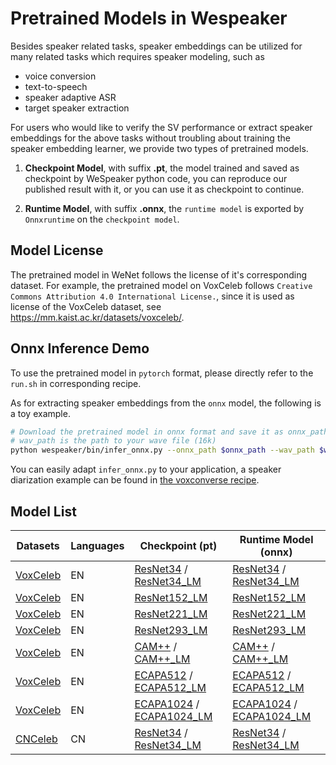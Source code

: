 # Pretrained Models in Wespeaker

Besides speaker related tasks, speaker embeddings can be utilized for many related tasks which requires speaker
modeling, such as

- voice conversion
- text-to-speech
- speaker adaptive ASR
- target speaker extraction

For users who would like to verify the SV performance or extract speaker embeddings for the above tasks without
troubling about training the speaker embedding learner, we provide two types of pretrained models.

1. **Checkpoint Model**, with suffix **.pt**, the model trained and saved as checkpoint by WeSpeaker python code, you can
   reproduce our published result with it, or you can use it as checkpoint to continue.

2. **Runtime Model**, with suffix **.onnx**, the `runtime model` is exported by `Onnxruntime` on the `checkpoint model`.

## Model License

The pretrained model in WeNet follows the license of it's corresponding dataset.
For example, the pretrained model on VoxCeleb follows ` Creative Commons Attribution 4.0 International License. `, since
it is used as license of the VoxCeleb dataset, see https://mm.kaist.ac.kr/datasets/voxceleb/.

## Onnx Inference Demo

To use the pretrained model in `pytorch` format, please directly refer to the `run.sh` in corresponding recipe.

As for extracting speaker embeddings from the `onnx` model, the following is a toy example.

```bash
# Download the pretrained model in onnx format and save it as onnx_path
# wav_path is the path to your wave file (16k)
python wespeaker/bin/infer_onnx.py --onnx_path $onnx_path --wav_path $wav_path
```

You can easily adapt `infer_onnx.py` to your application, a speaker diarization example can be found
in [the voxconverse recipe](https://github.com/wenet-e2e/wespeaker/tree/master/examples/voxconverse).

## Model List

| Datasets                                      | Languages | Checkpoint (pt)                                                                                                                                                                                                                     | Runtime Model (onnx)                                                                                                                                                                                                                  |
|-----------------------------------------------|-----------|-------------------------------------------------------------------------------------------------------------------------------------------------------------------------------------------------------------------------------------|---------------------------------------------------------------------------------------------------------------------------------------------------------------------------------------------------------------------------------------|
| [VoxCeleb](../examples/voxceleb/v2/README.md) | EN        | [ResNet34](https://wespeaker-1256283475.cos.ap-shanghai.myqcloud.com/models/voxceleb/voxceleb_resnet34.zip) / [ResNet34_LM](https://wespeaker-1256283475.cos.ap-shanghai.myqcloud.com/models/voxceleb/voxceleb_resnet34_LM.zip)     | [ResNet34](https://wespeaker-1256283475.cos.ap-shanghai.myqcloud.com/models/voxceleb/voxceleb_resnet34.onnx) / [ResNet34_LM](https://wespeaker-1256283475.cos.ap-shanghai.myqcloud.com/models/voxceleb/voxceleb_resnet34_LM.onnx)     |
| [VoxCeleb](../examples/voxceleb/v2/README.md) | EN        | [ResNet152_LM](https://wespeaker-1256283475.cos.ap-shanghai.myqcloud.com/models/voxceleb/voxceleb_resnet152_LM.zip)                                                                                                                 | [ResNet152_LM](https://wespeaker-1256283475.cos.ap-shanghai.myqcloud.com/models/voxceleb/voxceleb_resnet152_LM.onnx)                                                                                                                  |
| [VoxCeleb](../examples/voxceleb/v2/README.md) | EN        | [ResNet221_LM](https://wespeaker-1256283475.cos.ap-shanghai.myqcloud.com/models/voxceleb/voxceleb_resnet221_LM.zip)                                                                                                                 | [ResNet221_LM](https://wespeaker-1256283475.cos.ap-shanghai.myqcloud.com/models/voxceleb/voxceleb_resnet221_LM.onnx)                                                                                                                  |
| [VoxCeleb](../examples/voxceleb/v2/README.md) | EN        | [ResNet293_LM](https://wespeaker-1256283475.cos.ap-shanghai.myqcloud.com/models/voxceleb/voxceleb_resnet293_LM.zip)                                                                                                                 | [ResNet293_LM](https://wespeaker-1256283475.cos.ap-shanghai.myqcloud.com/models/voxceleb/voxceleb_resnet293_LM.onnx)                                                                                                                  |
| [VoxCeleb](../examples/voxceleb/v2/README.md) | EN        | [CAM++](https://wespeaker-1256283475.cos.ap-shanghai.myqcloud.com/models/voxceleb/voxceleb_CAM++.zip) / [CAM++_LM](https://wespeaker-1256283475.cos.ap-shanghai.myqcloud.com/models/voxceleb/voxceleb_CAM++_LM.zip)                 | [CAM++](https://wespeaker-1256283475.cos.ap-shanghai.myqcloud.com/models/voxceleb/voxceleb_CAM++.onnx) / [CAM++_LM](https://wespeaker-1256283475.cos.ap-shanghai.myqcloud.com/models/voxceleb/voxceleb_CAM++_LM.onnx)                 |
| [VoxCeleb](../examples/voxceleb/v2/README.md) | EN        | [ECAPA512](https://wespeaker-1256283475.cos.ap-shanghai.myqcloud.com/models/voxceleb/voxceleb_ECAPA512.zip) / [ECAPA512_LM](https://wespeaker-1256283475.cos.ap-shanghai.myqcloud.com/models/voxceleb/voxceleb_ECAPA512_LM.zip)     | [ECAPA512](https://wespeaker-1256283475.cos.ap-shanghai.myqcloud.com/models/voxceleb/voxceleb_ECAPA512.onnx) / [ECAPA512_LM](https://wespeaker-1256283475.cos.ap-shanghai.myqcloud.com/models/voxceleb/voxceleb_ECAPA512_LM.onnx)     |
| [VoxCeleb](../examples/voxceleb/v2/README.md) | EN        | [ECAPA1024](https://wespeaker-1256283475.cos.ap-shanghai.myqcloud.com/models/voxceleb/voxceleb_ECAPA1024.zip) / [ECAPA1024_LM](https://wespeaker-1256283475.cos.ap-shanghai.myqcloud.com/models/voxceleb/voxceleb_ECAPA1024_LM.zip) | [ECAPA1024](https://wespeaker-1256283475.cos.ap-shanghai.myqcloud.com/models/voxceleb/voxceleb_ECAPA1024.onnx) / [ECAPA1024_LM](https://wespeaker-1256283475.cos.ap-shanghai.myqcloud.com/models/voxceleb/voxceleb_ECAPA1024_LM.onnx) |
| [CNCeleb](../examples/cnceleb/v2/README.md)   | CN        | [ResNet34](https://wespeaker-1256283475.cos.ap-shanghai.myqcloud.com/models/cnceleb/cnceleb_resnet34.zip) / [ResNet34_LM](https://wespeaker-1256283475.cos.ap-shanghai.myqcloud.com/models/cnceleb/cnceleb_resnet34_LM.zip)         | [ResNet34](https://wespeaker-1256283475.cos.ap-shanghai.myqcloud.com/models/cnceleb/cnceleb_resnet34.onnx) / [ResNet34_LM](https://wespeaker-1256283475.cos.ap-shanghai.myqcloud.com/models/cnceleb/cnceleb_resnet34_LM.onnx)         |

